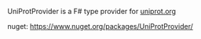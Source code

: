 
UniProtProvider is a F# type provider for [uniprot.org](https://www.uniprot.org/)

nuget: https://www.nuget.org/packages/UniProtProvider/

